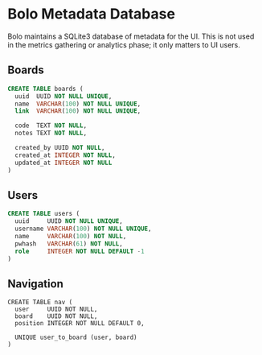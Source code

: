 # Bolo Metadata Database

Bolo maintains a SQLite3 database of metadata for the UI.  This is
not used in the metrics gathering or analytics phase; it only
matters to UI users.

## Boards

```sql
CREATE TABLE boards (
  uuid  UUID NOT NULL UNIQUE,
  name  VARCHAR(100) NOT NULL UNIQUE,
  link  VARCHAR(100) NOT NULL UNIQUE,

  code  TEXT NOT NULL,
  notes TEXT NOT NULL,

  created_by UUID NOT NULL,
  created_at INTEGER NOT NULL,
  updated_at INTEGER NOT NULL
)
```

## Users

```sql
CREATE TABLE users (
  uuid     UUID NOT NULL UNIQUE,
  username VARCHAR(100) NOT NULL UNIQUE,
  name     VARCHAR(100) NOT NULL,
  pwhash   VARCHAR(61) NOT NULL,
  role     INTEGER NOT NULL DEFAULT -1
)
```

## Navigation

```
CREATE TABLE nav (
  user     UUID NOT NULL,
  board    UUID NOT NULL,
  position INTEGER NOT NULL DEFAULT 0,

  UNIQUE user_to_board (user, board)
)
```
